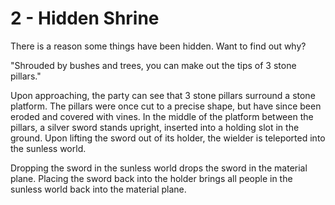 # 2 - Hidden Shrine

There is a reason some things have been hidden. Want to find out why?

"Shrouded by bushes and trees, you can make out the tips of 3 stone pillars." 

Upon approaching, the party can see that 3 stone pillars surround a stone platform. The pillars were once cut to a precise shape, but have since been eroded and covered with vines. In the middle of the platform between the pillars, a silver sword stands upright, inserted into a holding slot in the ground. Upon lifting the sword out of its holder, the wielder is teleported into the sunless world.

  

Dropping the sword in the sunless world drops the sword in the material plane. Placing the sword back into the holder brings all people in the sunless world back into the material plane.